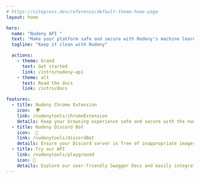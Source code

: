 ```yaml
---
# https://vitepress.dev/reference/default-theme-home-page
layout: home

hero:
  name: "Nudeny API "
  text: "Make your platform safe and secure with Nudeny's machine learning capabilities"
  tagline: "Keep it clean with Nudeny"

  actions:
    - theme: brand
      text: Get started
      link: /intro/nudeny-api
    - theme: alt
      text: Read the docs
      link: /intro/docs

features:
  - title: Nudeny Chrome Extension 
    icon:  🌍
    link: /nudenytools/chromeExtension
    details: Keep your browsing experience safe and secure with the nudeny Chrome extension - stop inappropriate content in its tracks. 
  - title: Nudeny Discord Bot
    icon:  🤖
    link: /nudenytools/discordBot
    details: Ensure your Discord server is free of inappropriate images with the nudeny bot - try it out now for a seamless moderation experience.
  - title: Try our API
    link: /nudenytools/playground
    icon: 🚀
    details: Explore our user-friendly Swagger Docs and easily integrate the "nudeny" API's powerful machine learning-based nudity detection and classification into your application to keep your content safe and secure.
---
```


